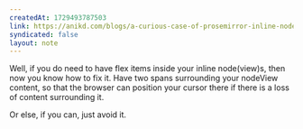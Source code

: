 ```yaml
---
createdAt: 1729493787503
link: https://anikd.com/blogs/a-curious-case-of-prosemirror-inline-nodeviews/
syndicated: false
layout: note
---
```


Well, if you do need to have flex items inside your inline node(view)s, then now you know how to fix it. Have two spans surrounding your nodeView content, so that the browser can position your cursor there if there is a loss of content surrounding it.

Or else, if you can, just avoid it.
